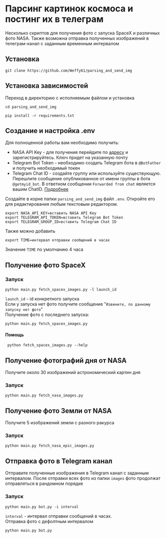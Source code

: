 # Парсинг картинок космоса и постинг их в телеграм
Несколько скриптов для получения фото с запуска SpaceX и различных фото NASA. Также возможна отправка полученных
изображений в телеграм-канал с заданным временным интервалом
## Установка
```commandline
git clone https://github.com/Weffy61/parsing_and_send_img
```
## Установка зависимостей
Переход в директорию с исполняемым файлом и установка
```commandline
cd parsing_and_send_img
```
```commandline
pip install -r requirements.txt
```
## Создание и настройка .env
Для полноценной работы вам необходимо получить:  
- NASA API Key - для получения перейдите по [адресу](https://api.nasa.gov/) и зарегистрируйтесь. Ключ придет на 
указанную почту  
- Telegram Bot Token - необходимо создать Telegram бота в `@BotFather` и получить необходимый токен
- Telegram Chat ID - создайте группу или используйте существующую. Перешлите сообщение опубликованное от имени группы 
в бота `@getmyid_bot`. В ответном сообщении `Forwarded from chat` является вашим ChatID. 
[Подробнее](https://lumpics.ru/how-find-out-chat-id-in-telegram/)  
    
Создайте в корне папки `parsing_and_send_img` файл `.env`. Откройте его для редактирования любым текстовым 
редактором.  
```djangourlpath
export NASA_API_KEY=вставить NASA API Key
export TELEGRAM_API_TOKEN=вставить Telegram Bot Token
export TELEGRAM_GROUP_ID=вставить Telegram Chat ID
```
Также можно добавить
```djangourlpath
export TIME=интервал отправки сообщений в часах
```
Значение `TIME` по умолчанию 4 часа
## Получение фото SpaceX
### Запуск
```commandline
python main.py fetch_spacex_images.py -l launch_id
```
`launch_id` - id конкретного запуска  
Если у запуска нет фото получите сообщение "`Извините, по данному запуску нет фото`"  
Получение фото с последнего запуска:
```commandline
python main.py fetch_spacex_images.py
```
#### Помощь
```commandline
 python fetch_spacex_images.py --help
```
## Получение фотографий дня от NASA
Получите около 30 изображений астрономический картин дня
### Запуск
```commandline
python main.py fetch_nasa_images.py
```
## Получение фото Земли от NASA
Получите 5 изображений земли с разного ракурса
### Запуск
```commandline
python main.py fetch_nasa_epic_images.py
```
## Отправка фото в Telegram канал
Отправите полученные изображения в Telegram канал с заданным интервалом. После отправки всех фото из папки `images` 
фото продолжат отправляться в рандомном порядке
### Запуск
```commandline
python main.py bot.py -i interval
```
`interval` - интервал отправки сообщений в часах.  
Отправка фото с дефолтным интервалом
```commandline
python main.py bot.py
```

